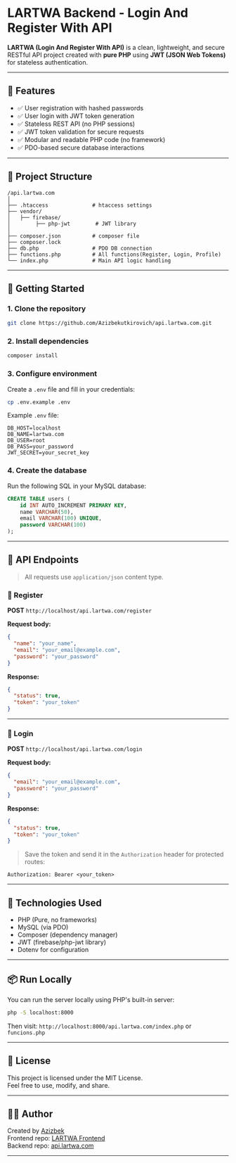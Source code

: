 # LARTWA Backend - Login And Register With API

**LARTWA (Login And Register With API)** is a clean, lightweight, and secure RESTful API project created with **pure PHP** using **JWT (JSON Web Tokens)** for stateless authentication.

---

## 🔐 Features

- ✅ User registration with hashed passwords
- ✅ User login with JWT token generation
- ✅ Stateless REST API (no PHP sessions)
- ✅ JWT token validation for secure requests
- ✅ Modular and readable PHP code (no framework)
- ✅ PDO-based secure database interactions

---

## 📁 Project Structure

```
/api.lartwa.com
│
├── .htaccess              # htaccess settings
├── vendor/
│   ├── firebase/           
│   	 ├── php-jwt        # JWT library
│
├── composer.json          # composer file
├── composer.lock
├── db.php                 # PDO DB connection
├── functions.php          # All functions(Register, Login, Profile)
└── index.php              # Main API logic handling
```

---

## 🚀 Getting Started

### 1. Clone the repository

```bash
git clone https://github.com/Azizbekutkirovich/api.lartwa.com.git
```

### 2. Install dependencies

```bash
composer install
```

### 3. Configure environment

Create a `.env` file and fill in your credentials:

```bash
cp .env.example .env
```

Example `.env` file:

```env
DB_HOST=localhost
DB_NAME=lartwa.com
DB_USER=root
DB_PASS=your_password
JWT_SECRET=your_secret_key
```

### 4. Create the database

Run the following SQL in your MySQL database:

```sql
CREATE TABLE users (
    id INT AUTO_INCREMENT PRIMARY KEY,
    name VARCHAR(50),
    email VARCHAR(100) UNIQUE,
    password VARCHAR(100)
);
```

---

## 📡 API Endpoints

> All requests use `application/json` content type.

### 🔐 Register

**POST** `http://localhost/api.lartwa.com/register`

**Request body:**

```json
{
  "name": "your_name",
  "email": "your_email@example.com",
  "password": "your_password"
}
```

**Response:**

```json
{
  "status": true,
  "token": "your_token"
}
```

---

### 🔑 Login

**POST** `http://localhost/api.lartwa.com/login`

**Request body:**

```json
{
  "email": "your_email@example.com",
  "password": "your_password"
}
```

**Response:**

```json
{
  "status": true,
  "token": "your_token"
}
```

> Save the token and send it in the `Authorization` header for protected routes:
```
Authorization: Bearer <your_token>
```

---

## 🧰 Technologies Used

- PHP (Pure, no frameworks)
- MySQL (via PDO)
- Composer (dependency manager)
- JWT (firebase/php-jwt library)
- Dotenv for configuration

---

## 📦 Run Locally

You can run the server locally using PHP's built-in server:

```bash
php -S localhost:8000
```

Then visit: `http://localhost:8000/api.lartwa.com/index.php` or `funcions.php`

---

## 📝 License

This project is licensed under the MIT License.  
Feel free to use, modify, and share.

---

## 🙋‍♂️ Author

Created by [Azizbek](https://github.com/Azizbekutkirovich)  
Frontend repo: [LARTWA Frontend](https://github.com/Azizbekutkirovich/Lartwa.com)  
Backend repo: [api.lartwa.com](https://github.com/Azizbekutkirovich/api.lartwa.com)

---